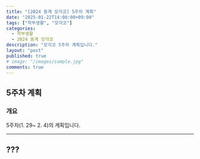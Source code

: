 ```yaml
---
title: "[2024 동계 모각코] 5주차 계획"
date: "2025-01-22T14:00:00+09:00"
tags: ["학부생활", "모각코"]
categories: 
  - 학부생활
  - 2024 동계 모각코
description: "모각코 5주차 계획입니다."
layout: "post"
published: true
# image: "/images/sample.jpg"
comments: true
---
```


## 5주차 계획
### 개요
5주차(1. 29~ 2. 4)의 계획입니다.


* * *

## ???